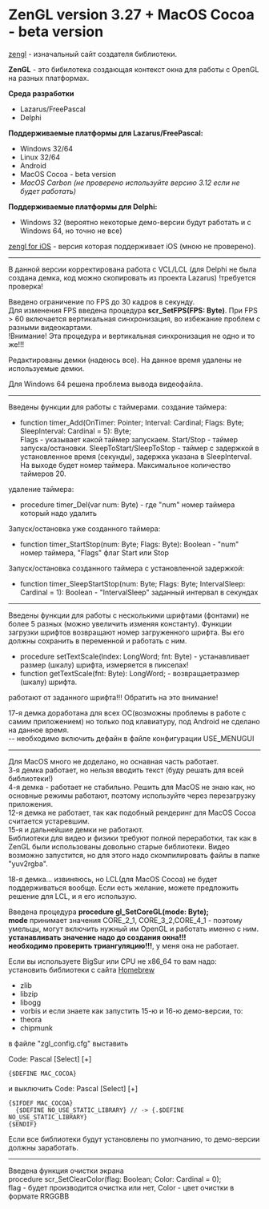 # ZenGL version 3.27 + MacOS Cocoa - beta version

[zengl](https://zengl.org) - изначальный сайт создателя библиотеки.

**ZenGL** - это бибилотека создающая контекст окна для работы с OpenGL на разных платформах.

**Среда разработки**
- Lazarus/FreePascal
- Delphi

**Поддерживаемые платформы для Lazarus/FreePascal:**
- Windows 32/64
- Linux 32/64
- Android
- MacOS Cocoa - beta version
- *MacOS Carbon (не проверено используйте версию 3.12 если не будет работать)*

**Поддерживаемые платформы для Delphi:**
- Windows 32 (вероятно некоторые демо-версии будут работать и с Windows 64, но точно не все)

[zengl for iOS](https://github.com/skalogryz/zengl) - версия которая поддерживает iOS (мною не проверено).

***
В данной версии корректирована работа с VCL/LCL (для Delphi не была создана демка, код можно скопировать из проекта Lazarus)
!требуется проверка!

Введено ограничение по FPS до 30 кадров в секунду.  
Для изменения FPS введена процедура **scr_SetFPS(FPS: Byte)**. При FPS > 60 включается вертикальная синхронизация, во избежание проблем с разными видеокартами.  
!Внимание! Эта процедура и вертикальная синхронизация не одно и то же!!!

Редактированы демки (надеюсь все). На данное время удалены не используемые демки.

Для Windows 64 решена проблема вывода видеофайла.
***
Введены функции для работы с таймерами.
создание таймера:
- function timer_Add(OnTimer: Pointer; Interval: Cardinal; Flags: Byte; SleepInterval: Cardinal = 5): Byte;  
Flags - указывает какой таймер запускаем. Start/Stop - таймер запуска/остановки. SleepToStart/SleepToStop - таймер с задержкой в установленное время (секунды), 
задержка указана в SleepInterval.  
На выходе будет номер таймера. Максимальное количество таймеров 20.

удаление таймера:
- procedure timer_Del(var num: Byte) - где "num" номер таймера который надо удалить

Запуск/остановка уже созданного таймера:
- function timer_StartStop(num: Byte; Flags: Byte): Boolean - "num" номер таймера, "Flags" флаг Start или Stop

Запуск/остановка созданного таймера с установленной задержкой:
- function timer_SleepStartStop(num: Byte; Flags: Byte; IntervalSleep: Cardinal = 1): Boolean - "IntervalSleep" заданный интервал в секундах
***
Введены функции для работы с несколькими шрифтами (фонтами) не более 5 разных (можно увеличить изменяя константу). Функции загрузки шрифтов возвращают
номер загруженного шрифта. Вы его должны сохранить в переменной и работать с ним.

- procedure setTextScale(Index: LongWord; fnt: Byte) - устанавливает размер (шкалу) шрифта, измеряется в пикселах!
- function getTextScale(fnt: Byte): LongWord; - возвращаетразмер (шкалу) шрифта.

работают от заданного шрифта!!! Обратить на это внимание!


17-я демка доработана для всех ОС(возможны проблемы в работе с самим приложением) но только под клавиатуру, под Android не сделано на данное время.  
-- необходимо включить дефайн в файле конфигурации USE_MENUGUI  

***
Для MacOS много не доделано, но оснавная часть работает.  
3-я демка работает, но нельзя вводить текст (буду решать для всей библиотеки!)  
4-я демка - работает не стабильно. Решить для MacOS не знаю как, но основные режимы работают, поэтому используйте через перезагрузку приложения.  
12-я демка не работает, так как подобный рендеринг для MacOS Cocoa считается устаревшим.  
15-я и дальнейшие демки не работают.  
Библиотеки для видео и физики требуют полной переработки, так как в ZenGL были использованы довольно старые библиотеки. Видео возможно запустится, но для этого надо скомпилировать файлы в папке "yuv2rgba".  

18-я демка... извиняюсь, но LCL(для MacOS Cocoa) не будет поддерживаться вообще. Если есть желание, можете предложить решение для LCL, и я его использую.

Введена процедура  **procedure gl_SetCoreGL(mode: Byte);**  
**mode** принимает значения CORE_2_1, CORE_3_2,CORE_4_1 - поэтому умельцы, могут включить нужный им OpenGL и работать именно с ним.  
**устанавливать значение надо до создания окна!!!**  
**необходимо проверить триангуляцию!!!**, у меня она не работает.

Если вы используете BigSur или CPU не x86_64 то вам надо:  
установить библиотеки с сайта [Homebrew](https://formulae.brew.sh/formula/ "Homebrew")

- zlib
- libzip
- libogg
- vorbis
и если знаете как запустить 15-ю и 16-ю демо-версии, то:
- theora
- chipmunk

в файле "zgl_config.cfg" выставить

Code: Pascal  [Select]
[+]

    {$DEFINE MAC_COCOA}

и выключить
Code: Pascal  [Select]
[+]

    {$IFDEF MAC_COCOA}
      {$DEFINE NO_USE_STATIC_LIBRARY} // -> {.$DEFINE NO_USE_STATIC_LIBRARY}
    {$ENDIF}


Если все библиотеки будут установлены по умолчанию, то демо-версии должны заработать.

***
Введена функция очистки экрана  
procedure scr_SetClearColor(flag: Boolean; Color: Cardinal = 0);  
flag - будет производится очистка или нет, Color - цвет очистки в формате RRGGBB
